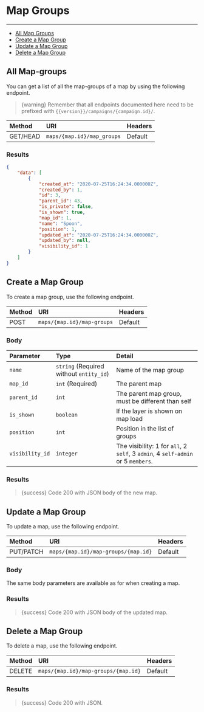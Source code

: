 # Map Groups

---

- [All Map Groups](#all-map-groups)
- [Create a Map Group](#create-map-group)
- [Update a Map Group](#update-map-group)
- [Delete a Map Group](#delete-map-group)

<a name="all-map-groups"></a>
## All Map-groups

You can get a list of all the map-groups of a map by using the following endpoint.

> {warning} Remember that all endpoints documented here need to be prefixed with `{{version}}/campaigns/{campaign.id}/`.


| Method | URI | Headers |
| :- |   :-   |  :-  |
| GET/HEAD | `maps/{map.id}/map_groups` | Default |

### Results
```json
{
    "data": [
        {
            "created_at": "2020-07-25T16:24:34.000000Z",
            "created_by": 1,
            "id": 3,
            "parent_id": 43,
            "is_private": false,
            "is_shown": true,
            "map_id": 1,
            "name": "Spoon",
            "position": 1,
            "updated_at": "2020-07-25T16:24:34.000000Z",
            "updated_by": null,
            "visibility_id": 1
        }
    ]
}
```


<a name="create-map-group"></a>
## Create a Map Group

To create a map group, use the following endpoint.

| Method | URI | Headers |
| :- |   :-   |  :-  |
| POST | `maps/{map.id}/map-groups` | Default |

### Body

| Parameter | Type | Detail |
| :- |   :-   |  :-  |
| `name` | `string` (Required without `entity_id`) | Name of the map group |
| `map_id` | `int` (Required) | The parent map |
| `parent_id` | `int` | The parent map group, must be different than self |
| `is_shown` | `boolean` | If the layer is shown on map load |
| `position` | `int` | Position in the list of groups |
| `visibility_id` | `integer` | The visibility: 1 for `all`, 2 `self`, 3 `admin`, 4 `self-admin` or 5 `members`. |

### Results

> {success} Code 200 with JSON body of the new map.


<a name="update-map-group"></a>
## Update a Map Group

To update a map, use the following endpoint.

| Method | URI | Headers |
| :- |   :-   |  :-  |
| PUT/PATCH | `maps/{map.id}/map-groups/{map.id}` | Default |

### Body

The same body parameters are available as for when creating a map.

### Results

> {success} Code 200 with JSON body of the updated map.


<a name="delete-map-group"></a>
## Delete a Map Group

To delete a map, use the following endpoint.

| Method | URI | Headers |
| :- |   :-   |  :-  |
| DELETE | `maps/{map.id}/map-groups/{map.id}` | Default |

### Results

> {success} Code 200 with JSON.
